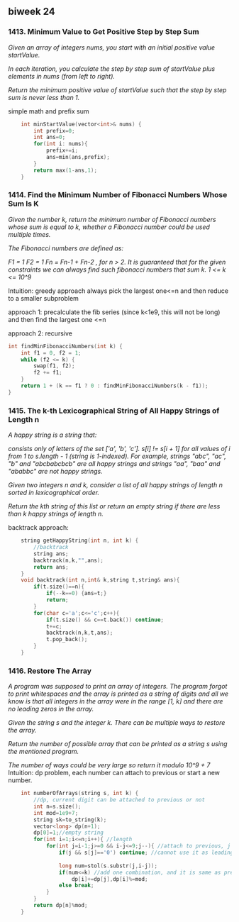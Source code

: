 ## biweek 24

### 1413. Minimum Value to Get Positive Step by Step Sum
<em>
Given an array of integers nums, you start with an initial positive value startValue.

In each iteration, you calculate the step by step sum of startValue plus elements in nums (from left to right).

Return the minimum positive value of startValue such that the step by step sum is never less than 1.
</em>

simple math and prefix sum
```cpp
    int minStartValue(vector<int>& nums) {
        int prefix=0;
        int ans=0;
        for(int i: nums){
            prefix+=i;
            ans=min(ans,prefix);
        }
        return max(1-ans,1);
    }
```

### 1414. Find the Minimum Number of Fibonacci Numbers Whose Sum Is K
<em>
Given the number k, return the minimum number of Fibonacci numbers whose sum is equal to k, whether a Fibonacci number could be used multiple times.

The Fibonacci numbers are defined as:

F1 = 1
F2 = 1
Fn = Fn-1 + Fn-2 , for n > 2.
It is guaranteed that for the given constraints we can always find such fibonacci numbers that sum k.
1 <= k <= 10^9
</em>

Intuition: greedy approach
always pick the largest one<=n and then reduce to a smaller subproblem

approach 1: precalculate the fib series (since k<1e9, this will not be long) and then find the largest one <=n

approach 2: recursive
```cpp
int findMinFibonacciNumbers(int k) {
    int f1 = 0, f2 = 1;
    while (f2 <= k) {
        swap(f1, f2);
        f2 += f1;
    }
    return 1 + (k == f1 ? 0 : findMinFibonacciNumbers(k - f1));
}
```

### 1415. The k-th Lexicographical String of All Happy Strings of Length n
<em>
A happy string is a string that:

consists only of letters of the set ['a', 'b', 'c'].
s[i] != s[i + 1] for all values of i from 1 to s.length - 1 (string is 1-indexed).
For example, strings "abc", "ac", "b" and "abcbabcbcb" are all happy strings and strings "aa", "baa" and "ababbc" are not happy strings.

Given two integers n and k, consider a list of all happy strings of length n sorted in lexicographical order.

Return the kth string of this list or return an empty string if there are less than k happy strings of length n.
</em>

backtrack approach:

```cpp
    string getHappyString(int n, int k) {
        //backtrack
        string ans;
        backtrack(n,k,"",ans);
        return ans;
    }
    void backtrack(int n,int& k,string t,string& ans){
        if(t.size()==n){
            if(--k==0) {ans=t;}
            return;
        }
        for(char c='a';c<='c';c++){
            if(t.size() && c==t.back()) continue;
            t+=c;
            backtrack(n,k,t,ans);
            t.pop_back();
        }
    }
```

### 1416. Restore The Array
<em>
A program was supposed to print an array of integers. The program forgot to print whitespaces and the array is printed as a string of digits and all we know is that all integers in the array were in the range [1, k] and there are no leading zeros in the array.

Given the string s and the integer k. There can be multiple ways to restore the array.

Return the number of possible array that can be printed as a string s using the mentioned program.

The number of ways could be very large so return it modulo 10^9 + 7
</em>
Intuition: dp problem, each number can attach to previous or start a new number.
```cpp
    int numberOfArrays(string s, int k) {
        //dp, current digit can be attached to previous or not
        int n=s.size();
        int mod=1e9+7;
        string sk=to_string(k);
        vector<long> dp(n+1);
        dp[0]=1;//empty string
        for(int i=1;i<=n;i++){ //length
            for(int j=i-1;j>=0 && i-j<=9;j--){ //attach to previous, j is th index
                if(j && s[j]=='0') continue; //cannot use it as leading char
                
                long num=stol(s.substr(j,i-j));
                if(num<=k) //add one combination, and it is same as previous
                    dp[i]+=dp[j],dp[i]%=mod;
                else break;
            }
        }
        return dp[n]%mod;
    }
```	


	
